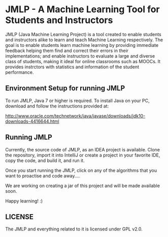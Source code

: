 # JMLP - A Machine Learning Tool for Students and Instructors

JMLP (Java Machine Learning Project) is a tool created to enable students and instructors alike to learn and teach Machine Learning respectively. The goal is to enable students learn machine learning by providing immediate feedback helping them find and correct their errors in their implementations; and enable instructors to evaluate a large and diverse class of students, making it ideal for online classrooms such as MOOCs. It provides instrctors with statistics and information of the student performance.

## Environment Setup for running JMLP

To run JMLP, Java 7 or higher is required. To install Java on your PC, download and follow the instructions provided at:

http://www.oracle.com/technetwork/java/javase/downloads/jdk10-downloads-4416644.html

## Running JMLP

Currently, the source code of JMLP, as an IDEA project is available.
Clone the repository, import it into IntelliJ or create a project in your favorite IDE, copy the code, and
build it, and run it.

Once you start running the JMLP, click on any of the algorithms that you want to proactise and code away....

We are working on creating a jar of this project and will be made available soon.

Happy learning! :)

## LICENSE

The JMLP and everything related to it is licensed under GPL v2.0.
